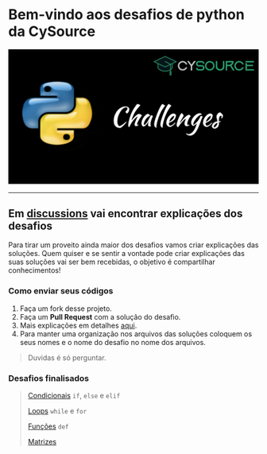 # Bem-vindo aos desafios de python da CySource

![Challenges Logo Cysource](.image/logo_Challenges.png)

<!--Estamos postando desafios diarios focados em melhorar a logica de programção, onde vamos abordar os tópicos:

- Segunda-feira - [**Algoritimo simples**](Algoritmo_simples/Desafios.md)
- Terça-feira - [**Desafios diversos**](desafios_diversos/desafios.md)
- Quarta-feira - [**Desafios diversos**](desafios_diversos/desafios.md)
- Quinta-feira - [**Vetores**](Vetores)
- Sexta-feira - [**Desafios diversos**](desafios_diversos/desafios.md)

> Os desafios estão em constantes atualizações!
-->
---

## Em [**discussions**](https://github.com/CySource-Support/Desafios_Python/discussions/1) vai encontrar explicações dos desafios

  Para tirar um proveito ainda maior dos desafios vamos criar explicações das soluções.
  Quem quiser e se sentir a vontade pode criar explicações das suas soluções vai ser bem recebidas, o objetivo é compartilhar conhecimentos!

### Como enviar seus códigos

1. Faça um fork desse projeto.
2. Faça um **Pull Request** com a solução do desafio.
3. Mais explicações em detalhes [aqui](https://docs.github.com/pt/get-started/quickstart/fork-a-repo).
4. Para manter uma organização nos arquivos das soluções coloquem os seus nomes e o nome do desafio no nome dos arquivos.

> Duvidas é só perguntar.

### Desafios finalisados

> [Condicionais](Condicionais_if-else-elif/Desafios.md) `if`, `else` e `elif`
>
> [Loops](Loops/) `while` e `for`
> 
> [Funções](Funcoes/) `def`
> 
> [Matrizes](Matrizes)
